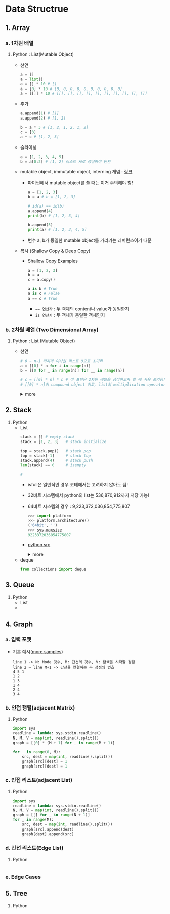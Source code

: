 # Data Structrue

## 1. Array

### a. 1차원 배열

1. Python : List(Mutable Object)

    * 선언
        ```py
        a = []
        a = list()
        a = [] * 10 # []
        a = [0] * 10 # [0, 0, 0, 0, 0, 0, 0, 0, 0, 0]
        a = [[]] * 10 # [[], [], [], [], [], [], [], [], [], []]
        ```

    * 추가
        ```py
        a.append(1) # [1]
        a.append(2) # [1, 2]

        b = a * 3 # [1, 2, 1, 2, 1, 2]
        c = [3]
        a + c # [1, 2, 3]
        ```

    * 슬라이싱
        ```py
        a = [1, 2, 3, 4, 5]
        b = a[0:2] # [1, 2] 리스트 새로 생성하여 반환
        ```

    * mutable object, immutable object, interning 개념 : [링크](https://towardsdatascience.com/python-memory-and-objects-e7bec4a2845)
    
        * 파이썬에서 mutable object를 쓸 때는 이거 주의해야 함!
            ```py
            a = [1, 2, 3]
            b = a # b = [1, 2, 3]

            # id(a) == id(b)
            a.append(4)
            print(b) # [1, 2, 3, 4]

            b.append(5)
            print(a) # [1, 2, 3, 4, 5]
            ```

        * 변수 a, b가 동일한 mutable object를 가리키는 레퍼런스이기 때문

    * 복사 (Shallow Copy & Deep Copy)
        * Shallow Copy Examples
            ```py
            a = [1, 2, 3]
            b = a
            c = a.copy()

            a is b # True
            a is c # False
            a == c # True
            ```
            * `== 연산자` : 두 객체의 content나 value가 동일한지
            * `is 연산자` : 두 객체가 동일한 객체인지

### b. 2차원 배열 (Two Dimensional Array)
1. Python : List (Mutable Object)

    * 선언
        ```py
        # 0 ~ n-1 까지의 이차원 리스트 0으로 초기화
        a = [[0] * n for i in range(n)]
        b = [[0 for _ in range(n)] for __ in range(n)]

        # c = [[0] * n] * n # 이 표현은 2차원 배열을 생성하고자 할 때 사용 불가능!
        # [[0] * n]이 compound object 이고, list의 multiplication operator인 '*'이 shallow copy 동작을 수행하기 때문!
        ```
        
        <details>
        <summary>more</summary>

        ```py
        a = [[0] * n for _ in range(n)]
        b = [[0 for _ in range(n)] for __ in range(n)]
        c = [[0] * n] * n

        for i in range(n):
            print(hex(id(a[i])), hex(id(b[i])), hex(id(c[i])))

        """
        i   id(a[i])    id(b[i])    id(c[i])
        0   0x10ae76400 0x10ae76740 0x10ae83c80
        1   0x10ae838c0 0x10ae83cc0 0x10ae83c80
        2   0x10ae83480 0x10ae61b80 0x10ae83c80
        3   0x10ae83a00 0x10ae83b40 0x10ae83c80
        4   0x10ae83d80 0x10ae83840 0x10ae83c80
        """
        ```
        
        </details>

## 2. Stack
1. Python
    * List
        ```py
        stack = [] # empty stack
        stack = [1, 2, 3]   # stack initialize

        top = stack.pop()   # stack pop
        top = stack[-1]     # stack top
        stack.append(4)     # stack push
        len(stack) == 0     # isempty
        
        # 
        ```
        * isfull은 일반적인 경우 코테에서는 고려하지 않아도 됨!
        * 32비트 시스템에서 python의 list는 536,870,912까지 저장 가능!
        * 64비트 시스템의 경우 : 9,223,372,036,854,775,807
            ```py
            >>> import platform
            >>> platform.architecture()
            ('64bit', '')
            >>> sys.maxsize
            9223372036854775807
            ```
        * [python src](https://svn.python.org/projects/python/trunk/Objects/listobject.c?revision=69227&view=markup)
          <details>
            <summary>more</summary>

            ```cpp
            /* Ensure enough temp memory for 'need' array slots is available.
            * Returns 0 on success and -1 if the memory can't be gotten.
            */
            static int
            merge_getmem(MergeState *ms, Py_ssize_t need)
            {
                assert(ms != NULL);
                if (need <= ms->alloced)
                    return 0;
                /* Don't realloc!  That can cost cycles to copy the old data, but
                * we don't care what's in the block.
                */
                merge_freemem(ms);

                /* 
                 * 여기 코드에 최대 할당 가능한 사이즈가 나옴!
                 * (size_t)need > PY_SSIZE_T_MAX / sizeof(PyObject*)
                 * 
                 * in <pyport.h>
                 * Largest positive value of type Py_ssize_t.
                 * #define PY_SSIZE_T_MAX ((Py_ssize_t)(((size_t)-1)>>1))
                 * 
                 */
                 
                if ((size_t)need > PY_SSIZE_T_MAX / sizeof(PyObject*)) {
                    PyErr_NoMemory();
                    return -1;
                }
                ms->a = (PyObject **)PyMem_Malloc(need * sizeof(PyObject*));
                if (ms->a) {
                    ms->alloced = need;
                    return 0;
                }
                PyErr_NoMemory();
                merge_freemem(ms);          /* reset to sane state */
                return -1;
            }
            ```
          </details>
    * deque
        ```py
        from collections import deque
        ```

## 3. Queue
1. Python
    * List
    * 



## 4. Graph

### a. 입력 포맷
* 기본 예시([more samples](./input_output.md))
    ```
    line 1 -> N: Node 갯수, M: 간선의 갯수, V: 탐색을 시작할 정점
    line 2 ~ line M+1 -> 간선을 연결하는 두 정점의 번호
    4 5 1
    1 2
    1 3
    1 4
    2 4
    3 4
    ```

### b. 인접 행렬(adjacent Matrix)
1. Python
    ```py
    import sys
    readline = lambda: sys.stdin.readline()
    N, M, V = map(int, readline().split())
    graph = [[0] * (M + 1) for _ in range(M + 1)]

    for _ in range(0, M):
        src, dest = map(int, readline().split())
        graph[src][dest] = 1
        graph[src][dest] = 1

    ```


### c. 인접 리스트(adjacent List)
1. Python
    ```py
    import sys
    readline = lambda: sys.stdin.readline()
    N, M, V = map(int, readline().split())
    graph = [[] for _ in range(N + 1)]
    for _ in range(M):
        src, dest = map(int, readline().split())
        graph[src].append(dest)
        graph[dest].append(src)
    ```

### d. 간선 리스트(Edge List)
1. Python
    ```py
    ```

### e. Edge Cases

## 5. Tree
1. Python
   ```py

   ```